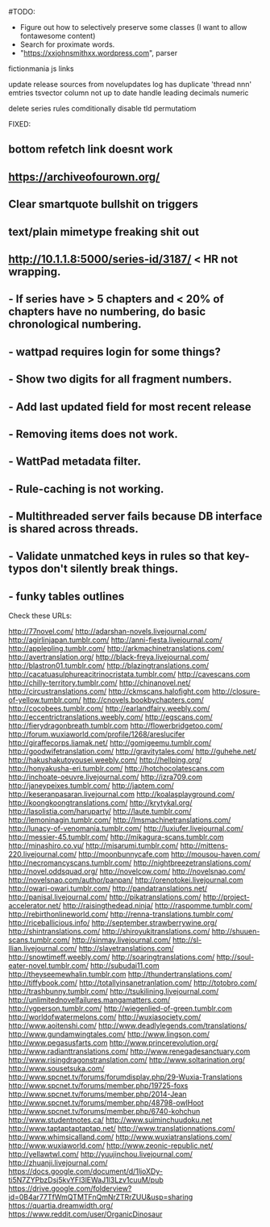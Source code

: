 #TODO:
 - Figure out how to selectively preserve some classes (I want to allow fontawesome content)
 - Search for proximate words.
 - "https://xxjohnsmithxx.wordpress.com", parser

 


fictionmania js links 
 
update release sources from novelupdates
log has duplicate 'thread nnn' emtries 
tsvector column not up to date
handle leading decimals numeric

delete series
rules comditionally disable tld permutatiom

 FIXED:
 ## bottom refetch link doesnt work
 ## https://archiveofourown.org/
 ## Clear smartquote bullshit on triggers 
 ## text/plain mimetype freaking shit out
 ## http://10.1.1.8:5000/series-id/3187/ < HR not wrapping.
 ## - If series have > 5 chapters and < 20% of chapters have no numbering, do basic chronological numbering.
 ## - wattpad requires login for some things?
 ## - Show two digits for all fragment numbers.
 ## - Add last updated field for most recent release
 ## - Removing items does not work.
 ## - WattPad metadata filter.
 ## - Rule-caching is not working.
 ## - Multithreaded server fails because DB interface is shared across threads.
 ## - Validate unmatched keys in rules so that key-typos don't silently break things.
 ## - funky tables outlines


Check these URLs:



http://77novel.com/
http://adarshan-novels.livejournal.com/
http://agirlinjapan.tumblr.com/
http://anni-fiesta.livejournal.com/
http://applepling.tumblr.com/
http://arkmachinetranslations.com/
http://avertranslation.org/
http://black-freya.livejournal.com/
http://blastron01.tumblr.com/
http://blazingtranslations.com/
http://cacatuasulphureacitrinocristata.tumblr.com/
http://cavescans.com
http://chilly-territory.tumblr.com/
http://chinanovel.net/
http://circustranslations.com/
http://ckmscans.halofight.com
http://closure-of-yellow.tumblr.com/
http://cnovels.bookbychapters.com/
http://cocobees.tumblr.com/
http://earlandfairy.weebly.com/
http://eccentrictranslations.weebly.com/
http://egscans.com/
http://fierydragonbreath.tumblr.com
http://flowerbridgetoo.com/
http://forum.wuxiaworld.com/profile/1268/areslucifer
http://giraffecorps.liamak.net/
http://gomigeemu.tumblr.com/
http://goodwifetranslation.com/
http://gravitytales.com/
http://guhehe.net/
http://hakushakutoyousei.weebly.com/
http://hellping.org/
http://honyakusha-eri.tumblr.com/
http://hotchocolatescans.com
http://inchoate-oeuvre.livejournal.com/
http://izra709.com
http://janeypeixes.tumblr.com/
http://japtem.com/
http://keseranpasaran.livejournal.com
http://koalasplayground.com/
http://koongkoongtranslations.com/
http://krytykal.org/
http://lasolistia.com/haruparty/
http://laute.tumblr.com/
http://lemoninagin.tumblr.com/
http://lmsmachinetranslations.com/
http://lunacy-of-venomania.tumblr.com/
http://luxiufer.livejournal.com/
http://messier-45.tumblr.com/
http://mikagura-scans.tumblr.com
http://minashiro.co.vu/
http://misarumi.tumblr.com/
http://mittens-220.livejournal.com/
http://moonbunnycafe.com
http://mousou-haven.com/
http://necromancyscans.tumblr.com/
http://nightbreezetranslations.com/
http://novel.oddsquad.org/
http://novelcow.com/
http://novelsnao.com/
http://novelsnao.com/author/panpan/
http://orenotokei.livejournal.com
http://owari-owari.tumblr.com/
http://pandatranslations.net/
http://panisal.livejournal.com/
http://pikatranslations.com/
http://project-accelerator.net/
http://raisingthedead.ninja/
http://raspomme.tumblr.com/
http://rebirthonlineworld.com/
http://renna-translations.tumblr.com/
http://riceballicious.info/
http://september.strawberrywine.org/
http://shintranslations.com/
http://shiroyukitranslations.com/
http://shuuen-scans.tumblr.com/
http://sinmay.livejournal.com/
http://sl-llian.livejournal.com/
http://slavetranslations.com/
http://snowtimeff.weebly.com/
http://soaringtranslations.com/
http://soul-eater-novel.tumblr.com/
http://subudai11.com
http://theyseemewhalin.tumblr.com
http://thundertranslations.com/
http://tiffybook.com/
http://totallyinsanetranlation.com/
http://totobro.com/
http://trashbunny.tumblr.com/
http://tsukilining.livejournal.com/
http://unlimitednovelfailures.mangamatters.com/
http://vgperson.tumblr.com/
http://wiegenlied-of-green.tumblr.com
http://worldofwatermelons.com/
http://wuxiasociety.com/
http://www.aoitenshi.com/ 
http://www.deadlylegends.com/translations/
http://www.gundamwingtales.com/
http://www.lingson.com/
http://www.pegasusfarts.com
http://www.princerevolution.org/
http://www.radianttranslations.com/
http://www.renegadesanctuary.com
http://www.risingdragonstranslation.com/
http://www.soltarination.org/
http://www.sousetsuka.com/
http://www.spcnet.tv/forums/forumdisplay.php/29-Wuxia-Translations
http://www.spcnet.tv/forums/member.php/19725-foxs
http://www.spcnet.tv/forums/member.php/2014-Jean
http://www.spcnet.tv/forums/member.php/48798-owlHoot
http://www.spcnet.tv/forums/member.php/6740-kohchun
http://www.studentnotes.ca/
http://www.suiminchuudoku.net
http://www.taptaptaptaptap.net/
http://www.translationnations.com/
http://www.whimsicalland.com/
http://www.wuxiatranslations.com/
http://www.wuxiaworld.com/
http://www.zeonic-republic.net/
http://yellawtwl.com/
http://yuujinchou.livejournal.com/
http://zhuanji.livejournal.com/
https://docs.google.com/document/d/1ljoXDy-ti5N7ZYPbzDsj5kvYFl3lEWaJ1l3Lzv1cuuM/pub
https://drive.google.com/folderview?id=0B4ar77TfWmQTMTFnQmNrZTRrZUU&usp=sharing
https://quartia.dreamwidth.org/
https://www.reddit.com/user/OrganicDinosaur